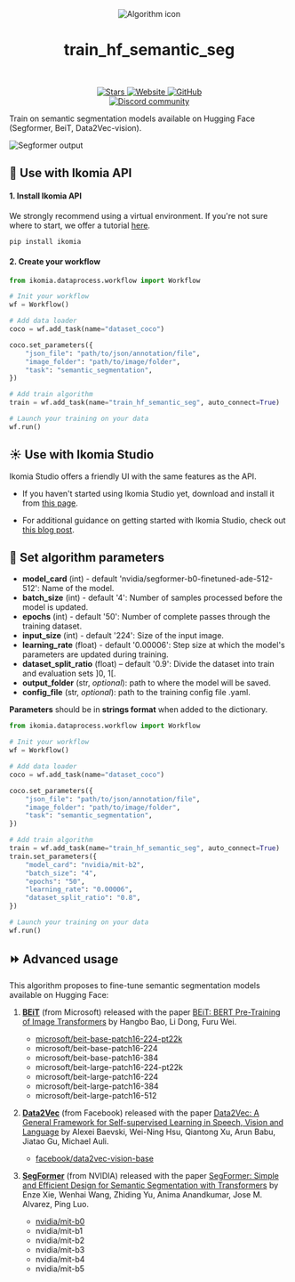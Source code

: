 <div align="center">
  <img src="https://raw.githubusercontent.com/Ikomia-hub/train_hf_semantic_seg/main/icons/icon.png" alt="Algorithm icon">
  <h1 align="center">train_hf_semantic_seg</h1>
</div>
<br />
<p align="center">
    <a href="https://github.com/Ikomia-hub/train_hf_semantic_seg">
        <img alt="Stars" src="https://img.shields.io/github/stars/Ikomia-hub/train_hf_semantic_seg">
    </a>
    <a href="https://app.ikomia.ai/hub/">
        <img alt="Website" src="https://img.shields.io/website/http/app.ikomia.ai/en.svg?down_color=red&down_message=offline&up_message=online">
    </a>
    <a href="https://github.com/Ikomia-hub/train_hf_semantic_seg/blob/main/LICENSE.md">
        <img alt="GitHub" src="https://img.shields.io/github/license/Ikomia-hub/train_hf_semantic_seg.svg?color=blue">
    </a>    
    <br>
    <a href="https://discord.com/invite/82Tnw9UGGc">
        <img alt="Discord community" src="https://img.shields.io/badge/Discord-white?style=social&logo=discord">
    </a> 
</p>

Train on semantic segmentation models available on Hugging Face (Segformer, BeiT, Data2Vec-vision).

![Segformer output](https://raw.githubusercontent.com/Ikomia-hub/train_hf_semantic_seg/main/icons/output.jpg)


## :rocket: Use with Ikomia API

#### 1. Install Ikomia API

We strongly recommend using a virtual environment. If you're not sure where to start, we offer a tutorial [here](https://www.ikomia.ai/blog/a-step-by-step-guide-to-creating-virtual-environments-in-python).

```sh
pip install ikomia
```

#### 2. Create your workflow


```python
from ikomia.dataprocess.workflow import Workflow

# Init your workflow
wf = Workflow()    

# Add data loader
coco = wf.add_task(name="dataset_coco")

coco.set_parameters({
    "json_file": "path/to/json/annotation/file",
    "image_folder": "path/to/image/folder",
    "task": "semantic_segmentation",
}) 

# Add train algorithm 
train = wf.add_task(name="train_hf_semantic_seg", auto_connect=True)

# Launch your training on your data
wf.run()
```

## :sunny: Use with Ikomia Studio

Ikomia Studio offers a friendly UI with the same features as the API.

- If you haven't started using Ikomia Studio yet, download and install it from [this page](https://www.ikomia.ai/studio).

- For additional guidance on getting started with Ikomia Studio, check out [this blog post](https://www.ikomia.ai/blog/how-to-get-started-with-ikomia-studio).

## :pencil: Set algorithm parameters

- **model_card** (int) - default 'nvidia/segformer-b0-finetuned-ade-512-512': Name of the model.
- **batch_size** (int) - default '4': Number of samples processed before the model is updated.
- **epochs** (int) - default '50': Number of complete passes through the training dataset.
- **input_size** (int) - default '224': Size of the input image.
- **learning_rate** (float) - default '0.00006': Step size at which the model's parameters are updated during training.
- **dataset_split_ratio** (float) – default '0.9': Divide the dataset into train and evaluation sets ]0, 1[.
- **output_folder** (str, *optional*): path to where the model will be saved. 
- **config_file** (str, *optional*): path to the training config file .yaml. 


**Parameters** should be in **strings format**  when added to the dictionary.


```python
from ikomia.dataprocess.workflow import Workflow

# Init your workflow
wf = Workflow()    

# Add data loader
coco = wf.add_task(name="dataset_coco")

coco.set_parameters({
    "json_file": "path/to/json/annotation/file",
    "image_folder": "path/to/image/folder",
    "task": "semantic_segmentation",
}) 

# Add train algorithm 
train = wf.add_task(name="train_hf_semantic_seg", auto_connect=True)
train.set_parameters({
    "model_card": "nvidia/mit-b2",
    "batch_size": "4",
    "epochs": "50",
    "learning_rate": "0.00006",
    "dataset_split_ratio": "0.8",
}) 

# Launch your training on your data
wf.run()
```


## :fast_forward: Advanced usage 

This algorithm proposes to fine-tune semantic segmentation models available on Hugging Face:

1. **[BEiT](https://huggingface.co/docs/transformers/model_doc/beit)** (from Microsoft) released with the paper [BEiT: BERT Pre-Training of Image Transformers](https://arxiv.org/abs/2106.08254) by Hangbo Bao, Li Dong, Furu Wei.
    - [microsoft/beit-base-patch16-224-pt22k](https://huggingface.co/microsoft/beit-base-patch16-224-pt22k-ft22k)
    - microsoft/beit-base-patch16-224
    - microsoft/beit-base-patch16-384
    - microsoft/beit-large-patch16-224-pt22k
    - microsoft/beit-large-patch16-224
    - microsoft/beit-large-patch16-384
    - microsoft/beit-large-patch16-512


1. **[Data2Vec](https://huggingface.co/docs/transformers/model_doc/data2vec)** (from Facebook) released with the paper [Data2Vec:  A General Framework for Self-supervised Learning in Speech, Vision and Language](https://arxiv.org/abs/2202.03555) by Alexei Baevski, Wei-Ning Hsu, Qiantong Xu, Arun Babu, Jiatao Gu, Michael Auli.
    - [facebook/data2vec-vision-base](https://huggingface.co/facebook/data2vec-vision-base)



1. **[SegFormer](https://huggingface.co/docs/transformers/model_doc/segformer)** (from NVIDIA) released with the paper [SegFormer: Simple and Efficient Design for Semantic Segmentation with Transformers](https://arxiv.org/abs/2105.15203) by Enze Xie, Wenhai Wang, Zhiding Yu, Anima Anandkumar, Jose M. Alvarez, Ping Luo.
    - [nvidia/mit-b0](https://huggingface.co/nvidia/mit-b0) 
    - nvidia/mit-b1
    - nvidia/mit-b2
    - nvidia/mit-b3
    - nvidia/mit-b4
    - nvidia/mit-b5
